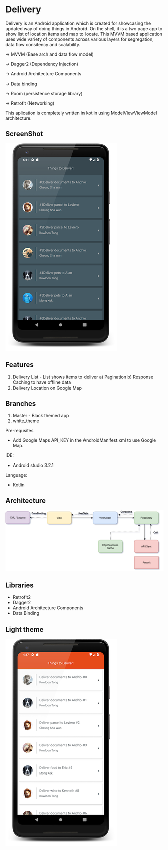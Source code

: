 # Delivery
Delivery is an Android application which is created for showcasing the updated way of doing things in Android. On the shell, it is a two page app to show list of location items and map to locate. This MVVM based application uses wide variety of components across various layers for segregation, data flow consitency and scalability. 

-> MVVM (Base arch and data flow model)

-> Dagger2 (Dependency Injection)

-> Android Architecture Components

-> Data binding

-> Room (persistence storage library)

-> Retrofit (Networking)

This aplication is completely written in kotlin using ModelViewViewModel architecture.


ScreenShot
-----------
![Dark](screenshots/Screenshot_dark.png)

Features
--------
1) Delivery List - List shows items to deliver
    a) Pagination
    b) Response Caching to have offline data
2) Delivery Location on Google Map 

Branches
--------
1) Master - Black themed app
2) white_theme


Pre-requsites
- Add Google Maps API_KEY in the AndroidManifest.xml to use Google Map.

IDE:
- Android studio 3.2.1

Language:
- Kotlin


Architecture
-----------
![Architecture](screenshots/arch_diagram.png)

Libraries
----------
- Retrofit2
- Dagger2
- Android Architecture Components
- Data Binding




Light theme
-----------
![Light](screenshots/Screenshot_white.png)
